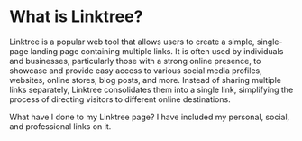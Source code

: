 # What is Linktree?
Linktree is a popular web tool that allows users to create a simple, single-page landing page containing multiple links. It is often used by individuals and businesses, particularly those with a strong online presence, to showcase and provide easy access to various social media profiles, websites, online stores, blog posts, and more. Instead of sharing multiple links separately, Linktree consolidates them into a single link, simplifying the process of directing visitors to different online destinations. 

What have I done to my Linktree page?
I have included my personal, social, and professional links on it.
